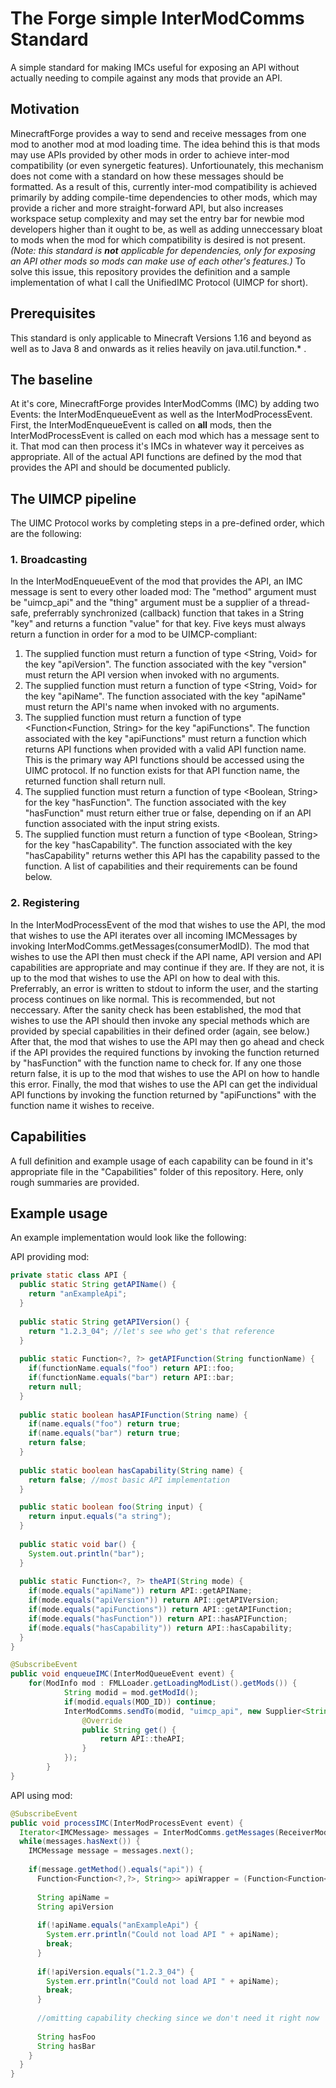 # The Forge simple InterModComms Standard
A simple standard for making IMCs useful for exposing an API without actually needing to compile against any mods that provide an API.

## Motivation
MinecraftForge provides a way to send and receive messages from one mod to another mod at mod loading time. The idea behind this is that mods may use APIs provided by other mods in order to achieve inter-mod compatibility (or even synergetic features). Unfortiounately, this mechanism does not come with a standard on how these messages should be formatted. As a result of this, currently inter-mod compatibility is achieved primarily by adding compile-time dependencies to other mods, which may provide a richer and more straight-forward API, but also increases workspace setup complexity and may set the entry bar for newbie mod developers higher than it ought to be, as well as adding unneccessary bloat to mods when the mod for which compatibility is desired is not present. *(Note: this standard is **not** applicable for dependencies, only for exposing an API other mods so mods can make use of each other's features.)* To solve this issue, this repository provides the definition and a sample implementation of what I call the UnifiedIMC Protocol (UIMCP for short).

## Prerequisites
This standard is only applicable to Minecraft Versions 1.16 and beyond as well as to Java 8 and onwards as it relies heavily on java.util.function.* .

## The baseline
At it's core, MinecraftForge provides InterModComms (IMC) by adding two Events: the InterModEnqueueEvent as well as the InterModProcessEvent. First, the InterModEnqueueEvent is called on **all** mods, then the InterModProcessEvent is called on each mod which has a message sent to it. That mod can then process it's IMCs in whatever way it perceives as appropriate. All of the actual API functions are defined by the mod that provides the API and should be documented publicly.

## The UIMCP pipeline
The UIMC Protocol works by completing steps in a pre-defined order, which are the following:
### 1. Broadcasting
In the InterModEnqueueEvent of the mod that provides the API, an IMC message is sent to every other loaded mod:
The "method" argument must be "uimcp_api" and the "thing" argument must be a supplier of a thread-safe, preferrably synchronized (callback) function that takes in a String "key" and returns a function "value" for that key. Five keys must always return a function in order for a mod to be UIMCP-compliant:
  1.  The supplied function must return a function of type <String, Void> for the key "apiVersion". The function associated with the key "version" must return the API       version when invoked with no arguments.
  2.  The supplied function must return a function of type <String, Void> for the key "apiName". The function associated with the key "apiName" must return the           API's name when invoked with no arguments.
  3.  The supplied function must return a function of type <Function<Function<?,?>, String> for the key "apiFunctions". The function associated with the key             "apiFunctions" must return a function which returns API functions when provided with a valid API function name. This is the primary way API functions should       be accessed using the UIMC protocol. If no function exists for that API function name, the returned function shall return null.
  4.  The supplied function must return a function of type <Boolean, String> for the key "hasFunction". The function associated with the key                             "hasFunction" must return either true or false, depending on if an API function associated with the input string exists.
  5.  The supplied function must return a function of type <Boolean, String> for the key "hasCapability". The function associated with the key "hasCapability"           returns wether this API has the capability passed to the function. A list of capabilities and their requirements can be found below.

### 2. Registering
In the InterModProcessEvent of the mod that wishes to use the API, the mod that wishes to use the API iterates over all incoming IMCMessages by invoking InterModComms.getMessages(consumerModID). The mod that wishes to use the API then must check if the API name, API version and API capabilities are appropriate and may continue if they are. If they are not, it is up to the mod that wishes to use the API on how to deal with this. Preferrably, an error is written to stdout to inform the user, and the starting process continues on like normal. This is recommended, but not neccessary. 
After the sanity check has been established, the mod that wishes to use the API should then invoke any special methods which are provided by special capabilities in their defined order (again, see below.) 
After that, the mod that wishes to use the API may then go ahead and check if the API provides the required functions by invoking the function returned by "hasFunction" with the function name to check for. If any one those return false, it is up to the mod that wishes to use the API on how to handle this error.
Finally, the mod that wishes to use the API can get the individual API functions by invoking the function returned by "apiFunctions" with the function name it wishes to receive.

## Capabilities
A full definition and example usage of each capability can be found in it's appropriate file in the "Capabilities" folder of this repository. Here, only rough summaries are provided.

## Example usage
An example implementation would look like the following:

API providing mod:
```java
private static class API {
  public static String getAPIName() {
    return "anExampleApi";
  }
  
  public static String getAPIVersion() {
    return "1.2.3_04"; //let's see who get's that reference
  }
  
  public static Function<?, ?> getAPIFunction(String functionName) {
    if(functionName.equals("foo") return API::foo;
    if(functionName.equals("bar") return API::bar;
    return null;
  }
  
  public static boolean hasAPIFunction(String name) {
    if(name.equals("foo") return true;
    if(name.equals("bar") return true;
    return false;
  }
  
  public static boolean hasCapability(String name) {
    return false; //most basic API implementation
  }

  public static boolean foo(String input) {
    return input.equals("a string");
  }
  
  public static void bar() {
    System.out.println("bar"); 
  }
  
  public static Function<?, ?> theAPI(String mode) {
    if(mode.equals("apiName")) return API::getAPIName;
    if(mode.equals("apiVersion")) return API::getAPIVersion;
    if(mode.equals("apiFunctions")) return API::getAPIFunction;
    if(mode.equals("hasFunction")) return API::hasAPIFunction;
    if(mode.equals("hasCapability")) return API::hasCapability;
  }
}

@SubscribeEvent
public void enqueueIMC(InterModQueueEvent event) {
  	for(ModInfo mod : FMLLoader.getLoadingModList().getMods()) {
			String modid = mod.getModId();
			if(modid.equals(MOD_ID)) continue;
			InterModComms.sendTo(modid, "uimcp_api", new Supplier<String>() {
				@Override
				public String get() {
					return API::theAPI;
				}
			});
		}
}
```

API using mod:
```java
@SubscribeEvent 
public void processIMC(InterModProcessEvent event) {
  Iterator<IMCMessage> messages = InterModComms.getMessages(ReceiverModID).get;
  while(messages.hasNext()) {
    IMCMessage message = messages.next();
    
    if(message.getMethod().equals("api")) {
      Function<Function<?,?>, String>> apiWrapper = (Function<Function<?,?>, String>>) message.getMessageSupplier();
      
      String apiName =  
      String apiVersion
      
      if(!apiName.equals("anExampleApi") {
        System.err.println("Could not load API " + apiName);
        break;
      }
      
      if(!apiVersion.equals("1.2.3_04") {
        System.err.println("Could not load API " + apiName);
        break;
      }
      
      //omitting capability checking since we don't need it right now
      
      String hasFoo
      String hasBar
    }
  }
}
```

